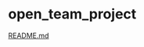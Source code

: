 # open_team_project
[README.md](https://github.com/jeonhuiso/open_team_project/files/10089690/README.md)
